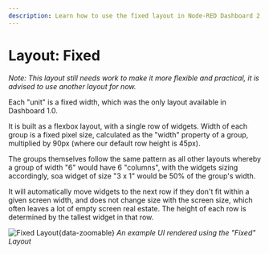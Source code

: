 ```yaml
---
description: Learn how to use the fixed layout in Node-RED Dashboard 2.0 for static, stable dashboard designs.
---
```


# Layout: Fixed

_Note: This layout still needs work to make it more flexible and practical, it is advised to use another layout for now._

Each "unit" is a fixed width, which was the only layout available in Dashboard 1.0. 

It is built as a flexbox layout, with a single row of widgets. Width of each group is a fixed pixel size, calculated as the "width" property of a group, multiplied by 90px (where our default row height is 45px).

The groups themselves follow the same pattern as all other layouts whereby a group of width "6" would have 6 "columns", with the widgets sizing accordingly, soa  widget of size "3 x 1" would be 50% of the group's width.

It will automatically move widgets to the next row if they don't fit within a given screen width, and does not change size with the screen size, which often leaves a lot of empty screen real estate. The height of each row is determined by the tallest widget in that row.

![Fixed Layout](../../assets/images/layout-eg-flex.png){data-zoomable}
*An example UI rendered using the "Fixed" Layout*
